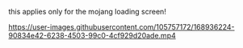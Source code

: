 this applies only for the mojang loading screen!

https://user-images.githubusercontent.com/105757172/168936224-90834e42-6238-4503-99c0-4cf929d20ade.mp4

